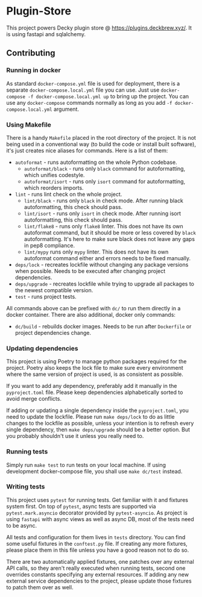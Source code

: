 # Plugin-Store

This project powers Decky plugin store @ https://plugins.deckbrew.xyz/. It is using fastapi and sqlalchemy. 

## Contributing

### Running in docker

As standard `docker-compose.yml` file is used for deployment, there is a separate `docker-compose.local.yml` file you 
can use. Just use `docker-compose -f docker-compose.local.yml up` to bring up the project. You can use any 
`docker-compose` commands normally as long as you add `-f docker-compose.local.yml` argument.

### Using Makefile

There is a handy `Makefile` placed in the root directory of the project. It is not being used in a conventional way
(to build the code or install built software), it's just creates nice aliases for commands. Here is a list of them:

- `autoformat` - runs autoformatting on the whole Python codebase.
  - `autoformat/black` - runs only `black` command for autoformatting, which unifies codestyle.
  - `autoformat/isort` - runs only `isort` command for autoformatting, which reorders imports.
- `lint` - runs lint check on the whole project.
  - `lint/black` - runs only `black` in check mode. After running black autoformatting, this check should pass.
  - `lint/isort` - runs only `isort` in check mode. After running isort autoformatting, this check should pass.
  - `lint/flake8` - runs only `flake8` linter. This does not have its own autoformat command, but it should be more
    or less covered by `black` autoformatting. It's here to make sure black does not leave any gaps in pep8 compliance.
  - `lint/mypy` runs only `mypy` linter. This does not have its own autoformat command either and errors needs to be 
    fixed manually. 
- `deps/lock` - recreates lockfile without changing any package versions when possible. Needs to be executed after 
  changing project dependencies.
- `deps/upgrade` - recreates lockfile while trying to upgrade all packages to the newest compatible version.
- `test` - runs project tests.

All commands above can be prefixed with `dc/` to run them directly in a docker container. There are also additional,
docker only commands:
- `dc/build` - rebuilds docker images. Needs to be run after `Dockerfile` or project dependencies change. 

### Updating dependencies

This project is using Poetry to manage python packages required for the project. Poetry also keeps the lock file to make
sure every environment where the same version of project is used, is as consistent as possible.

If you want to add any dependency, preferably add it manually in the `pyproject.toml` file. Please keep dependencies
alphabetically sorted to avoid merge conflicts.

If adding or updating a single dependency inside the `pyproject.toml`, you need to update the lockfile. Please run
`make deps/lock` to do as little changes to the lockfile as possible, unless your intention is to refresh every single
dependency, then `make deps/upgrade` should be a better option. But you probably shouldn't use it unless you really
need to.

### Running tests

Simply run `make test` to run tests on your local machine. If using development docker-compose file, you shall use
`make dc/test` instead. 

### Writing tests

This project uses `pytest` for running tests. Get familiar with it and fixtures system first. On top of `pytest`, async
tests are supported via `pytest.mark.asyncio` decorator provided by `pytest-asyncio`. As project is using `fastapi` with
async views as well as async DB, most of the tests need to be async.

All tests and configuration for them lives in `tests` directory. You can find some useful fixtures in the `conftest.py`
file. If creating any more fixtures, please place them in this file unless you have a good reason not to do so.

There are two automatically applied fixtures, one patches over any external API calls, so they aren't really executed
when running tests, second one overrides constants specifying any external resources. If adding any new external service
dependencies to the project, please update those fixtures to patch them over as well.